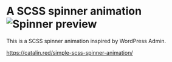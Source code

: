# A SCSS spinner animation ![Spinner preview](https://raw.github.com/catalinred/scss-spinner-animation/master/spinner-preview.gif)

This is a SCSS spinner animation inspired by WordPress Admin.

https://catalin.red/simple-scss-spinner-animation/
